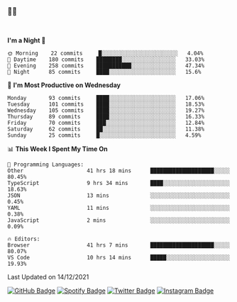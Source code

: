 ### 🤙🍺

<!-- <a href="https://github-readme-stats.vercel.app/api?username=hzak2xx&count_private=true&show_icons=true&theme=dracula">
  <img align="center" src="https://github-readme-stats.vercel.app/api?username=hzak2xx&count_private=true&show_icons=true&theme=dracula" />
</a>
</br> -->
</br>

<!--START_SECTION:waka-->
**I'm a Night 🦉** 

```text
🌞 Morning    22 commits     █░░░░░░░░░░░░░░░░░░░░░░░░   4.04% 
🌆 Daytime    180 commits    ████████░░░░░░░░░░░░░░░░░   33.03% 
🌃 Evening    258 commits    ███████████░░░░░░░░░░░░░░   47.34% 
🌙 Night      85 commits     ████░░░░░░░░░░░░░░░░░░░░░   15.6%

```
📅 **I'm Most Productive on Wednesday** 

```text
Monday       93 commits     ████░░░░░░░░░░░░░░░░░░░░░   17.06% 
Tuesday      101 commits    ████░░░░░░░░░░░░░░░░░░░░░   18.53% 
Wednesday    105 commits    ████░░░░░░░░░░░░░░░░░░░░░   19.27% 
Thursday     89 commits     ████░░░░░░░░░░░░░░░░░░░░░   16.33% 
Friday       70 commits     ███░░░░░░░░░░░░░░░░░░░░░░   12.84% 
Saturday     62 commits     ██░░░░░░░░░░░░░░░░░░░░░░░   11.38% 
Sunday       25 commits     █░░░░░░░░░░░░░░░░░░░░░░░░   4.59%

```


📊 **This Week I Spent My Time On** 

```text
💬 Programming Languages: 
Other                    41 hrs 18 mins      ████████████████████░░░░░   80.45% 
TypeScript               9 hrs 34 mins       ████░░░░░░░░░░░░░░░░░░░░░   18.63% 
JSON                     13 mins             ░░░░░░░░░░░░░░░░░░░░░░░░░   0.45% 
YAML                     11 mins             ░░░░░░░░░░░░░░░░░░░░░░░░░   0.38% 
JavaScript               2 mins              ░░░░░░░░░░░░░░░░░░░░░░░░░   0.09%

🔥 Editors: 
Browser                  41 hrs 7 mins       ████████████████████░░░░░   80.07% 
VS Code                  10 hrs 14 mins      █████░░░░░░░░░░░░░░░░░░░░   19.93%

```


 Last Updated on 14/12/2021
<!--END_SECTION:waka-->

[![GitHub Badge](https://img.shields.io/badge/GitHub-100000?style=for-the-badge&logo=github&logoColor=white)](https://github.com/hzak2xx)
[![Spotify Badge](https://img.shields.io/badge/Spotify-1ED760?&style=for-the-badge&logo=spotify&logoColor=white)](https://open.spotify.com/user/uf90s6sbbh75a1mt44clkhkvf)
[![Twitter Badge](https://img.shields.io/badge/Twitter-1DA1F2?style=for-the-badge&logo=twitter&logoColor=white)](https://twitter.com/hzak2xx)
[![Instagram Badge](https://img.shields.io/badge/Instagram-E4405F?style=for-the-badge&logo=instagram&logoColor=white)](https://www.instagram.com/hzak2xx/)
